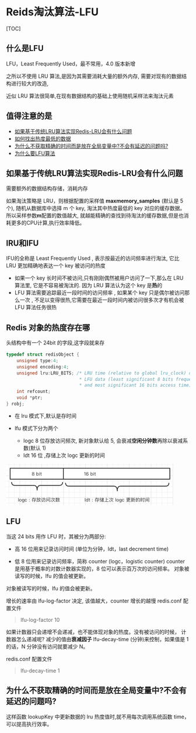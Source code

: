 # Reids淘汰算法-LFU

[TOC]

## 什么是LFU

LFU，Least Frequently Used，最不常用，4.0 版本新增 

之所以不使用 LRU 算法,是因为其需要消耗大量的额外内存, 需要对现有的数据结构进行较大的改造,

近似 LRU 算法很简单,在现有数据结构的基础上使用随机采样法来淘汰元素

## 值得注意的是

- [如果基于传统LRU算法实现Redis-LRU会有什么问题](#如果基于传统LRU算法实现Redis-LRU会有什么问题)
- [如何找出热度最低的数据](#如何找出热度最低的数据)
- [为什么不获取精确的时间而是放在全局变量中?不会有延迟的问题吗?](#为什么不获取精确的时间而是放在全局变量中?不会有延迟的问题吗?)
- [为什么要LFU算法](#为什么要LFU算法)

## 如果基于传统LRU算法实现Redis-LRU会有什么问题

需要额外的数据结构存储，消耗内存

如果淘汰策略是 LRU，则根据配置的采样值 **maxmemory_samples** (默认是 5 个),
随机从数据库中选择 m 个 key, 淘汰其中热度最低的 key 对应的缓存数据。所以采样参数**m**配置的数值越大, 就越能精确的查找到待淘汰的缓存数据,但是也消耗更多的CPU计算,执行效率降低。

## lRU和lFU 

IFU的全称是 Least Frequently Used ,  表示按最近的访问频率进行淘汰, 它比 LRU 更加精确地表达一个 key 被访问的热度

- 如果一个 key 长时间不被访问,只有刚刚偶然被用户访问了一下,那么在 LRU 算法里, 它是不容易被淘汰的. 因为 LRU 算法认为这个 key 是**热**的
- LFU 算法需要追踪最近一段时间的访问频率 , 如果某个 key 只是偶尔被访问那么一次 , 不足以变得很热,它需要在最近一段时间内被访问很多次才有机会被 LFU 算法任务很热

## Redis 对象的热度存在哪

头结构中有一个 24bit 的字段,这字段就来存

```c
typedef struct redisObject {
    unsigned type:4;
    unsigned encoding:4;
    unsigned lru:LRU_BITS; /* LRU time (relative to global lru_clock) or
                            * LFU data (least significant 8 bits frequency
                            * and most significant 16 bits access time). */
    int refcount;
    void *ptr;
} robj;
```

- 在 lru 模式下,默认是存时间

- lfu 模式下分为两个
  - logc 8 位存放访问频次, 新对象默认给 5, 会衰减**空闲分钟数**再除以衰减系数(默认 1)
  - ldt 16 位 ,存储上次 logc 更新的时间

![image-20200819205513705](../../../../assets/image-20200819205513705.png)

## LFU

当这 24 bits 用作 LFU 时，其被分为两部分:

- 高 16 位用来记录访问时间 (单位为分钟，ldt，last decrement time) 

- 低 8 位用来记录访问频率，简称 counter (logc，logistic counter) counter 是用基于概率的对数计数器实现的，8 位可以表示百万次的访问频率。 对象被读写的时候，lfu 的值会被更新。

对象被读写的时候，lfu 的值会被更新。

增长的速率由 lfu-log-factor 决定, 该值越大，counter 增长的越慢 redis.conf 配置文件

> lfu-log-factor 10

如果计数器只会递增不会递减，也不能体现对象的热度。没有被访问的时候， 计数器怎么递减呢?
减少的值由**衰减因子** lfu-decay-time (分钟)来控制，如果值是 1 的话，N 分钟没有访问就要减少 N。

redis.conf 配置文件

>  lfu-decay-time 1

## 为什么不获取精确的时间而是放在全局变量中?不会有延迟的问题吗?

这样函数 lookupKey 中更新数据的 lru 热度值时,就不用每次调用系统函数 time，可以提高执行效率。